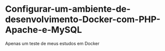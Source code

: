 # Configurar-um-ambiente-de-desenvolvimento-Docker-com-PHP-Apache-e-MySQL
Apenas um teste de meus estudos em Docker
